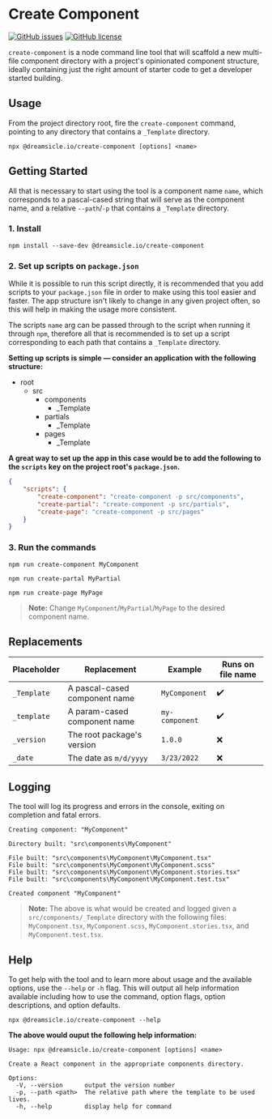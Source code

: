 # Create Component

[![GitHub issues](https://img.shields.io/github/issues/dreamsicle-io/create-component?style=flat-square)](https://github.com/dreamsicle-io/create-component/issues)
[![GitHub license](https://img.shields.io/github/license/dreamsicle-io/create-component?style=flat-square)](https://github.com/dreamsicle-io/create-component/blob/main/LICENSE)

`create-component` is a node command line tool that will scaffold a new multi-file component directory with a project's opinionated component structure, ideally containing just the right amount of starter code to get a developer started building.

## Usage

From the project directory root, fire the `create-component` command, pointing to any directory that contains a `_Template` directory.

```shell 
npx @dreamsicle.io/create-component [options] <name>
```

## Getting Started

All that is necessary to start using the tool is a component name `name`, which corresponds to a pascal-cased string that will serve as the component name, and a relative `--path`/`-p` that contains a `_Template` directory.

### 1. Install

```shell
npm install --save-dev @dreamsicle.io/create-component
```

### 2. Set up scripts on `package.json`

While it is possible to run this script directly, it is recommended that you add scripts to your `package.json` file in order to make using this tool easier and faster. The app structure isn't likely to change in any given project often, so this will help in making the usage more consistent.

The scripts `name` arg can be passed through to the script when running it through `npm`, therefore all that is recommended is to set up a script corresponding to each path that contains a `_Template` directory.

**Setting up scripts is simple ― consider an application with the following structure:**

- root
	- src
		- components
			- _Template
		- partials
			- _Template
		- pages
			- _Template

**A great way to set up the app in this case would be to add the following to the `scripts` key on the project root's `package.json`.**

```json
{
	"scripts": {
		"create-component": "create-component -p src/components",
		"create-partial": "create-component -p src/partials",
		"create-page": "create-component -p src/pages"
	}
}
```

### 3. Run the commands

```shell
npm run create-component MyComponent
```
```shell
npm run create-partal MyPartial
```
```shell
npm run create-page MyPage
```

> **Note:** Change `MyComponent`/`MyPartial`/`MyPage` to the desired component name.

## Replacements

| Placeholder   | Replacement                     | Example           | Runs on file name |
| ------------- | ------------------------------- | ----------------- | ----------------- |
| `_Template`   | A pascal-cased component name   | `MyComponent`     | ✔️                |
| `_template`   | A param-cased component name    | `my-component`    | ✔️                |
| `_version`    | The root package's version      | `1.0.0`           | ❌                |
| `_date`       | The date as `m/d/yyyy`          | `3/23/2022`       | ❌                |

## Logging

The tool will log its progress and errors in the console, exiting on completion and fatal errors.

```shell
Creating component: "MyComponent"

Directory built: "src\components\MyComponent"

File built: "src\components\MyComponent\MyComponent.tsx"
File built: "src\components\MyComponent\MyComponent.scss"       
File built: "src\components\MyComponent\MyComponent.stories.tsx"
File built: "src\components\MyComponent\MyComponent.test.tsx"

Created component "MyComponent"
```

> **Note:** The above is what would be created and logged given a `src/components/_Template` directory with the following files: `MyComponent.tsx`, `MyComponent.scss`, `MyComponent.stories.tsx`, and `MyComponent.test.tsx`.

## Help 

To get help with the tool and to learn more about usage and the available options, use the `--help` or `-h` flag. This will output all help information available including how to use the command, option flags, option descriptions, and option defaults.

```shell
npx @dreamsicle.io/create-component --help
```

**The above would ouput the following help information:**

```shell
Usage: npx @dreamsicle.io/create-component [options] <name>  

Create a React component in the appropriate components directory.

Options:
  -V, --version      output the version number
  -p, --path <path>  The relative path where the template to be used lives.
  -h, --help         display help for command
```

